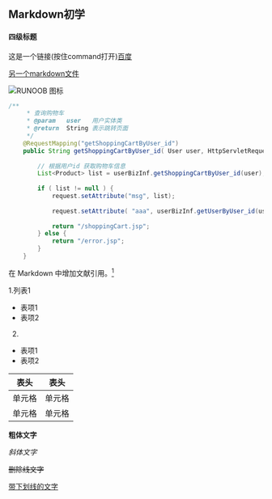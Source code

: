 ## Markdown初学

#### 四级标题

这是一个链接(按住command打开)[百度](https://www.baidu.com)

<a href="/Users/liyongzhen/Desktop/markdown文件/mk2.md">另一个markdown文件</a>



![RUNOOB 图标](http://static.runoob.com/images/runoob-logo.png)



[1]: http://static.runoob.com/images/runoob-logo.png

``` java
/**
	 * 查询购物车
	 * @param   user   用户实体类
	 * @return  String 表示跳转页面
	 */
	@RequestMapping("getShoppingCartByUser_id")
	public String getShoppingCartByUser_id( User user, HttpServletRequest request ) {
		
		// 根据用户id 获取购物车信息
		List<Product> list = userBizInf.getShoppingCartByUser_id(user);
		
		if ( list != null ) {
			request.setAttribute("msg", list);
			
			request.setAttribute( "aaa", userBizInf.getUserByUser_id(user) );
			
			return "/shoppingCart.jsp";
		} else {
			return "/error.jsp";
		}
	}
```



在 Markdown 中增加文献引用。[<sup>1</sup>](#refer-anchor-1)



1.列表1

* 表项1
* 表项2

2.

* 表项1
* 表项2

| 表头   | 表头   |
| ------ | ------ |
| 单元格 | 单元格 |
| 单元格 | 单元格 |

**粗体文字**

_斜体文字_

~~删除线文字~~

<u>带下划线的文字</u>

